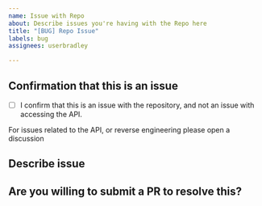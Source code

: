 ```yaml
---
name: Issue with Repo
about: Describe issues you're having with the Repo here
title: "[BUG] Repo Issue"
labels: bug
assignees: userbradley

---
```


## Confirmation that this is an issue

- [ ] I confirm that this is an issue with the repository, and not an issue with accessing the API.

For issues related to the API, or reverse engineering please open a discussion

## Describe issue

## Are you willing to submit a PR to resolve this?
